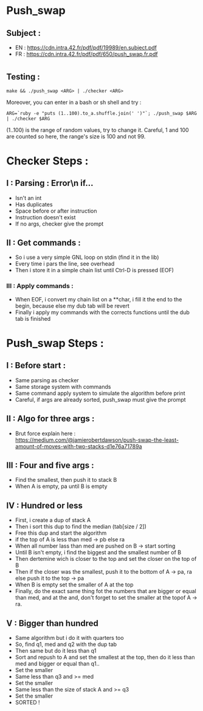 # Push_swap

## Subject : 
- EN : https://cdn.intra.42.fr/pdf/pdf/19989/en.subject.pdf
- FR : https://cdn.intra.42.fr/pdf/pdf/650/push_swap.fr.pdf
#
## Testing :
 ```
make && ./push_swap <ARG> | ./checker <ARG>
  ```
Moreover, you can enter in a bash or sh shell and try : 
```
ARG=`ruby -e "puts (1..100).to_a.shuffle.join(' ')"`; ./push_swap $ARG | ./checker $ARG
  ```
(1..100) is the range of random values, try to change it. Careful, 1 and 100 are counted so here, the range's size is 100 and not 99.
#
# Checker Steps :
## I :  Parsing : Error\n if...
- Isn't an int
- Has duplicates
- Space before or after instruction
- Instruction doesn't exist
- If no args, checker give the prompt
## II : Get commands : 
- So i use a very simple GNL loop on stdin (find it in the lib)
- Every time i pars the line, see overhead
- Then i store it in a simple chain list until Ctrl-D is pressed (EOF)
### III : Apply commands : 
- When EOF, i convert my chain list on a **char, i fill it the end to the begin, because else my dub tab will be revert
- Finally i apply my commands with the corrects functions until the dub tab is finished

# Push_swap Steps :
## I : Before start : 
- Same parsing as checker
- Same storage system with commands
- Same command apply system to simulate the algorithm before print
- Careful, if args are already sorted, push_swap must give the prompt 
## II : Algo for three args :
- Brut force explain here : https://medium.com/@jamierobertdawson/push-swap-the-least-amount-of-moves-with-two-stacks-d1e76a71789a
## III : Four and five args : 
- Find the smallest, then push it to stack B
- When A is empty, pa until B is empty
## IV : Hundred or less 
- First, i create a dup of stack A
- Then i sort this dup to find the median (tab[size / 2])
- Free this dup and start the algorithm
- if the top of A is less than med -> pb else ra
- When all number lass than med are pushed on B -> start sorting
- Until B isn't empty, i find the biggest and the smallest number of B
- Then dertemine wich is closer to the top and set the closer on the top of B
- Then if the closer was the smallest, push it to the bottom of A -> pa, ra else push it to the top -> pa 
- When B is empty set the smaller of A at the top
- Finally, do the exact same thing fot the numbers that are bigger or equal than med, and at the and, don't forget to set the smaller at the topof A -> ra.
## V : Bigger than hundred
- Same algorithm but i do it with quarters too
- So, find q1, med and q2 with the dup tab
- Then same but do it less than q1
- Sort and repush to A and set the smallest at the top, then do it less than med and bigger or equal than q1..
- Set the smaller
- Same less than q3 and >= med
- Set the smaller
- Same less than the size of stack A and >= q3
- Set the smaller
- SORTED !
#